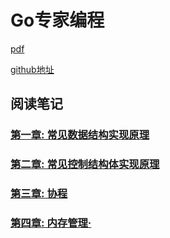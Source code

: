 # Go专家编程

[pdf](GO专家编程.pdf)

[github地址](https://github.com/RainbowMango/GoExpertProgramming)

## 阅读笔记

### [第一章: 常见数据结构实现原理](chapter1/README.md)

### [第二章: 常见控制结构体实现原理](chapter2/README.md)

### [第三章: 协程](chapter3/README.md)

### [第四章: 内存管理·]()